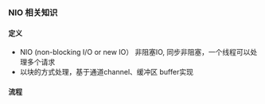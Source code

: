 ### NIO 相关知识

#### 定义
- NIO (non-blocking I/O or  new IO） 非阻塞IO, 同步非阻塞，一个线程可以处理多个请求
- 以块的方式处理，基于通道channel、缓冲区  buffer实现


#### 流程